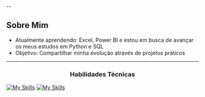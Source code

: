 
--

##  Sobre Mim
-  Atualmente aprendendo: Excel, Power BI e estou em busca de avançar os meus estudos em Python e SQL
-  Objetivo: Compartilhar minha evolução através de projetos práticos

---
  <!-- Ou para títulos -->
<h3 align="center">Habilidades Técnicas</h3>

<p align="center">
  
  <a href="https://skillicons.dev">
    
<p align="center"> 
   
[![My Skills](https://skillicons.dev/icons?i=aws,azure,figma,html,css,git,github,kali,py&perline=3)](https://skillicons.dev)
[![My Skills](https://skillicons.dev/icons?i=sklearn,mysql,matlab,kali,tensorflow,vscode,linux&perline=3)](https://skillicons.dev)
 
  </a>
</p>





